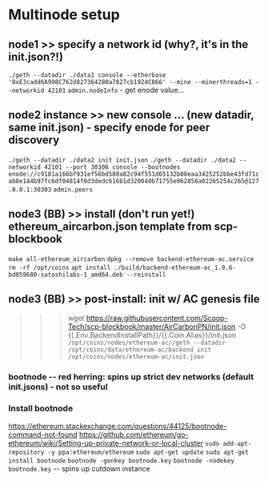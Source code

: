 # Multinode setup

## node1 >> specify a network id (why?, it's in the init.json?!)
```./geth --datadir ./data1 console --etherbase '0xE3cadd6A998C762d827364280a7827cb1924C866' --mine --minerthreads=1 --networkid 42101```
```admin.nodeInfo``` - get enode value...

## node2 instance >> new console ... (new datadir, same init.json) - specify enode for peer discovery
```./geth --datadir ./data2 init init.json```
```./geth --datadir ./data2 --networkid 42101 --port 30306 console --bootnodes enode://c9181a166bf931ef56bd580a82c94f551d65132b08eaa3425252bbe43fd71cab8e144b97fc6df04814f0d3dedc616b1d320040b71755e062858a02265254c265@127.0.0.1:30303```
```admin.peers```

## node3 (BB) >> install (don't run yet!) ethereum_aircarbon.json template from scp-blockbook
```make all-ethereum_aircarbon```
```dpkg --remove backend-ethereum-ac.service```
```rm -rf /opt/coins```
```apt install ./build/backend-ethereum-ac_1.9.6-bd059680-satoshilabs-1_amd64.deb --reinstall```

## node3 (BB) >> post-install: init w/ AC genesis file
>>> wget https://raw.githubusercontent.com/Scoop-Tech/scp-blockbook/master/AirCarbonPN/init.json -O {{.Env.BackendInstallPath}}/{{.Coin.Alias}}/init.json
```/opt/coins/nodes/ethereum-ac//geth --datadir /opt/coins/data/ethereum-ac/backend init /opt/coins/nodes/ethereum-ac/init.json```



### bootnode -- red herring: spins up strict dev networks (default init.jsons) - not so useful
### Install bootnode
https://ethereum.stackexchange.com/questions/44125/bootnode-command-not-found
https://github.com/ethereum/go-ethereum/wiki/Setting-up-private-network-or-local-cluster
```sudo add-apt-repository -y ppa:ethereum/ethereum```
```sudo apt-get update```
```sudo apt-get install bootnode```
```bootnode -genkey bootnode.key```
```bootnode -nodekey bootnode.key``` -- spins up cutdown instance